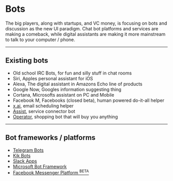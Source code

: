 # Bots

The big players, along with startups, and VC money, is focusing on bots and discussion as the new UI paradigm. Chat bot platforms and services are making a comeback, while digital assistants are making it more mainstream to talk to your computer / phone.

---

## Existing bots

 - Old school IRC Bots, for fun and silly stuff in chat rooms
 - Siri, Apples personal assistant for iOS
 - Alexa, The digital assistant in Amazons Echo line of products
 - Google Now, Googles information suggesting thing
 - Cortana, Microsofts assistant on PC and Mobile
 - Facebook M, Facebooks (closed beta), human powered do-it-all helper
 - [x.ai](https://x.ai/), email scheduling helper
 - [Assist](http://www.assi.st/), service connector bot
 - [Operator](https://www.operator.com/), shopping bot that will buy you anything


---

## Bot frameworks / platforms

 - [Telegram Bots](http://dev.storebot.me/)
 - [Kik Bots](https://dev.kik.com/#/home)
 - [Slack Apps](https://slack.com/apps/build)
 - [Microsoft Bot Framework](https://dev.botframework.com/)
 - [Facebook Messenger Platform <sup>BETA</sup>](https://developers.facebook.com/products/messenger/)
